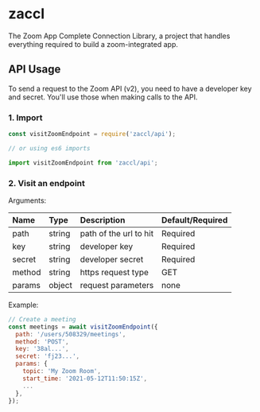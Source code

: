 # zaccl

The Zoom App Complete Connection Library, a project that handles everything required to build a zoom-integrated app.

## API Usage

To send a request to the Zoom API (v2), you need to have a developer key and secret. You'll use those when making calls to the API.

### 1. Import

```js
const visitZoomEndpoint = require('zaccl/api');

// or using es6 imports

import visitZoomEndpoint from 'zaccl/api';
```

### 2. Visit an endpoint

Arguments:

| Name | Type | Description | Default/Required |
| :--- | :--- | :--- | :--- |
| path | string | path of the url to hit | Required |
| key | string | developer key | Required |
| secret | string | developer secret | Required |
| method | string | https request type | GET |
| params | object | request parameters | none |

Example:

```js
// Create a meeting
const meetings = await visitZoomEndpoint({
  path: '/users/508329/meetings',
  method: 'POST',
  key: '38al...',
  secret: 'fj23...',
  params: {
    topic: 'My Zoom Room',
    start_time: '2021-05-12T11:50:15Z',
    ...
  },
});
```
